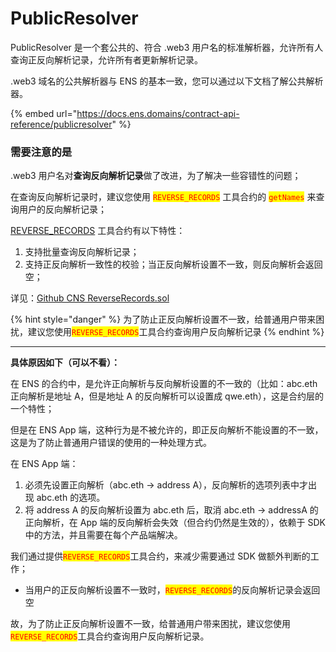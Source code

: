 # PublicResolver

PublicResolver 是一个套公共的、符合 .web3 用户名的标准解析器，允许所有人查询正反向解析记录，允许所有者更新解析记录。

.web3 域名的公共解析器与 ENS 的基本一致，您可以通过以下文档了解公共解析器。

{% embed url="https://docs.ens.domains/contract-api-reference/publicresolver" %}

### 需要注意的是

.web3 用户名对**查询反向解析记录**做了改进，为了解决一些容错性的问题；

在查询反向解析记录时，建议您使用 <mark style="color:red;">`REVERSE_RECORDS`</mark> 工具合约的 <mark style="color:red;">`getNames`</mark> <mark style="color:red;"></mark><mark style="color:red;"></mark> 来查询用户的反向解析记录；

[REVERSE\_RECORDS](https://github.com/web3-identity/cns-contracts/blob/master/contracts/utils/ReverseRecords.sol) 工具合约有以下特性：

1. 支持批量查询反向解析记录；
2. 支持正反向解析一致性的校验；当正反向解析设置不一致，则反向解析会返回空；

详见：[Github CNS ReverseRecords.sol](https://github.com/web3-identity/cns-contracts/blob/master/contracts/utils/ReverseRecords.sol)

{% hint style="danger" %}
为了防止正反向解析设置不一致，给普通用户带来困扰，建议您使用<mark style="color:red;">`REVERSE_RECORDS`</mark>工具合约查询用户反向解析记录
{% endhint %}

****

**具体原因如下（可以不看）：**

在 ENS 的合约中，是允许正向解析与反向解析设置的不一致的（比如：abc.eth 正向解析是地址 A，但是地址 A 的反向解析可以设置成 qwe.eth），这是合约层的一个特性；

但是在 ENS App 端，这种行为是不被允许的，即正反向解析不能设置的不一致，这是为了防止普通用户错误的使用的一种处理方式。

在 ENS App 端：

1. 必须先设置正向解析（abc.eth -> address A），反向解析的选项列表中才出现 abc.eth 的选项。
2. 将 address A 的反向解析设置为 abc.eth 后，取消 abc.eth -> addressA 的正向解析，在 App 端的反向解析会失效（但合约仍然是生效的），依赖于 SDK 中的方法，并且需要在每个产品端解决。

我们通过提供<mark style="color:red;">`REVERSE_RECORDS`</mark>工具合约，来减少需要通过 SDK 做额外判断的工作；

* 当用户的正反向解析设置不一致时，<mark style="color:red;">`REVERSE_RECORDS`</mark>的反向解析记录会返回空

故，为了防止正反向解析设置不一致，给普通用户带来困扰，建议您使用<mark style="color:red;">`REVERSE_RECORDS`</mark>工具合约查询用户反向解析记录。
